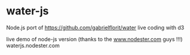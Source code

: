 water-js
========

Node.js port of https://github.com/gabrielflorit/water live coding with d3

live demo of node-js version (thanks to the www.nodester.com guys !!!) waterjs.nodester.com


